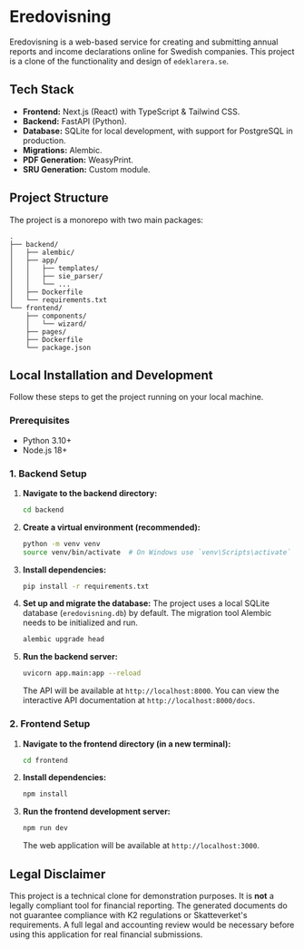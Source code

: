 # Eredovisning

Eredovisning is a web-based service for creating and submitting annual reports and income declarations online for Swedish companies. This project is a clone of the functionality and design of `edeklarera.se`.

## Tech Stack

-   **Frontend:** Next.js (React) with TypeScript & Tailwind CSS.
-   **Backend:** FastAPI (Python).
-   **Database:** SQLite for local development, with support for PostgreSQL in production.
-   **Migrations:** Alembic.
-   **PDF Generation:** WeasyPrint.
-   **SRU Generation:** Custom module.

## Project Structure

The project is a monorepo with two main packages:

```
.
├── backend/
│   ├── alembic/
│   ├── app/
│   │   ├── templates/
│   │   ├── sie_parser/
│   │   └── ...
│   ├── Dockerfile
│   └── requirements.txt
└── frontend/
    ├── components/
    │   └── wizard/
    ├── pages/
    ├── Dockerfile
    └── package.json
```

## Local Installation and Development

Follow these steps to get the project running on your local machine.

### Prerequisites
-   Python 3.10+
-   Node.js 18+

### 1. Backend Setup

1.  **Navigate to the backend directory:**
    ```bash
    cd backend
    ```

2.  **Create a virtual environment (recommended):**
    ```bash
    python -m venv venv
    source venv/bin/activate  # On Windows use `venv\Scripts\activate`
    ```

3.  **Install dependencies:**
    ```bash
    pip install -r requirements.txt
    ```

4.  **Set up and migrate the database:**
    The project uses a local SQLite database (`eredovisning.db`) by default. The migration tool Alembic needs to be initialized and run.
    ```bash
    alembic upgrade head
    ```

5.  **Run the backend server:**
    ```bash
    uvicorn app.main:app --reload
    ```
    The API will be available at `http://localhost:8000`. You can view the interactive API documentation at `http://localhost:8000/docs`.

### 2. Frontend Setup

1.  **Navigate to the frontend directory (in a new terminal):**
    ```bash
    cd frontend
    ```

2.  **Install dependencies:**
    ```bash
    npm install
    ```

3.  **Run the frontend development server:**
    ```bash
    npm run dev
    ```
    The web application will be available at `http://localhost:3000`.

## Legal Disclaimer

This project is a technical clone for demonstration purposes. It is **not** a legally compliant tool for financial reporting. The generated documents do not guarantee compliance with K2 regulations or Skatteverket's requirements. A full legal and accounting review would be necessary before using this application for real financial submissions.
